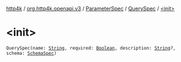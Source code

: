 [http4k](../../../index.md) / [org.http4k.openapi.v3](../../index.md) / [ParameterSpec](../index.md) / [QuerySpec](index.md) / [&lt;init&gt;](./-init-.md)

# &lt;init&gt;

`QuerySpec(name: `[`String`](https://kotlinlang.org/api/latest/jvm/stdlib/kotlin/-string/index.html)`, required: `[`Boolean`](https://kotlinlang.org/api/latest/jvm/stdlib/kotlin/-boolean/index.html)`, description: `[`String`](https://kotlinlang.org/api/latest/jvm/stdlib/kotlin/-string/index.html)`?, schema: `[`SchemaSpec`](../../-schema-spec/index.md)`)`